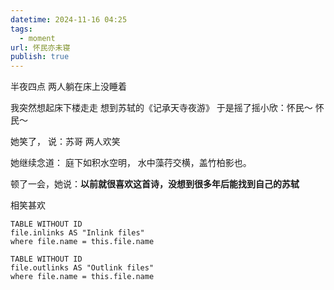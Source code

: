 ```yaml
---
datetime: 2024-11-16 04:25
tags:
  - moment
url: 怀民亦未寝
publish: true
---
```

半夜四点 两人躺在床上没睡着

我突然想起床下楼走走
想到苏轼的《记承天寺夜游》
于是摇了摇小欣：怀民～ 怀民～

她笑了，
说：苏哥
两人欢笑

她继续念道：
庭下如积水空明，
水中藻荇交横，盖竹柏影也。

顿了一会，她说：**以前就很喜欢这首诗，没想到很多年后能找到自己的苏轼**

相笑甚欢



```dataview
TABLE WITHOUT ID
file.inlinks AS "Inlink files"
where file.name = this.file.name
```
```dataview
TABLE WITHOUT ID
file.outlinks AS "Outlink files"
where file.name = this.file.name
```